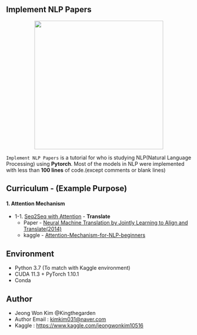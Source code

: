 ## Implement NLP Papers


<p align="center">
<img width="350" src="https://raw.githubusercontent.com/pytorch/pytorch/master/docs/source/_static/img/pytorch-logo-dark.png"  align="middle">
</p>

`Implement NLP Papers` is a tutorial for who is studying NLP(Natural Language Processing) using **Pytorch**. Most of the models in NLP were implemented with less than **100 lines** of code.(except comments or blank lines)


## Curriculum - (Example Purpose)


#### 1. Attention Mechanism

- 1-1. [Seq2Seq with Attention](4-2.Seq2Seq(Attention)) - **Translate**
  - Paper - [Neural Machine Translation by Jointly Learning to Align and Translate(2014)](https://arxiv.org/abs/1409.0473)
  - kaggle - [Attention-Mechanism-for-NLP-beginners](https://www.kaggle.com/jeongwonkim10516/attention-mechanism-for-nlp-beginners)


## Environment

- Python 3.7 (To match with Kaggle environment)
- CUDA 11.3 + PyTorch 1.10.1
- Conda


## Author

- Jeong Won Kim @Kingthegarden
- Author Email : kimkim031@naver.com
- Kaggle : https://www.kaggle.com/jeongwonkim10516

